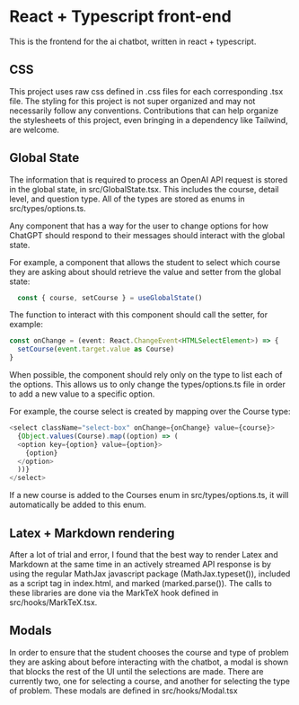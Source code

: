 # React + Typescript front-end

This is the frontend for the ai chatbot, written in react + typescript.

## CSS

This project uses raw css defined in .css files for each corresponding .tsx file. The styling for this project is not super organized and may not necessarily follow any conventions. Contributions that can help organize the stylesheets of this project, even bringing in a dependency like Tailwind, are welcome.

## Global State

The information that is required to process an OpenAI API request is stored in the global state, in src/GlobalState.tsx. This includes the course, detail level, and question type. All of the types are stored as enums in src/types/options.ts.

Any component that has a way for the user to change options for how ChatGPT should respond to their messages should interact with the global state. 

For example, a component that allows the student to select which course they are asking about should retrieve the value and setter from the global state:

```ts
  const { course, setCourse } = useGlobalState()
```

The function to interact with this component should call the setter, for example:


```ts
const onChange = (event: React.ChangeEvent<HTMLSelectElement>) => {
  setCourse(event.target.value as Course)
}
```

When possible, the component should rely only on the type to list each of the options. This allows us to only change the types/options.ts file in order to add a new value to a specific option.

For example, the course select is created by mapping over the Course type:

```ts
<select className="select-box" onChange={onChange} value={course}> 
  {Object.values(Course).map((option) => (
  <option key={option} value={option}>
    {option}
  </option>
  ))}
</select>
```

If a new course is added to the Courses enum in src/types/options.ts, it will automatically be added to this enum.

## Latex + Markdown rendering

After a lot of trial and error, I found that the best way to render Latex and Markdown at the same time in an actively streamed API response is by using the regular MathJax javascript package (MathJax.typeset()), included as a script tag in index.html, and marked (marked.parse()). The calls to these libraries are done via the MarkTeX hook defined in src/hooks/MarkTeX.tsx.

## Modals

In order to ensure that the student chooses the course and type of problem they are asking about before interacting with the chatbot, a modal is shown that blocks the rest of the UI until the selections are made. There are currently two, one for selecting a course, and another for selecting the type of problem. These modals are defined in src/hooks/Modal.tsx
